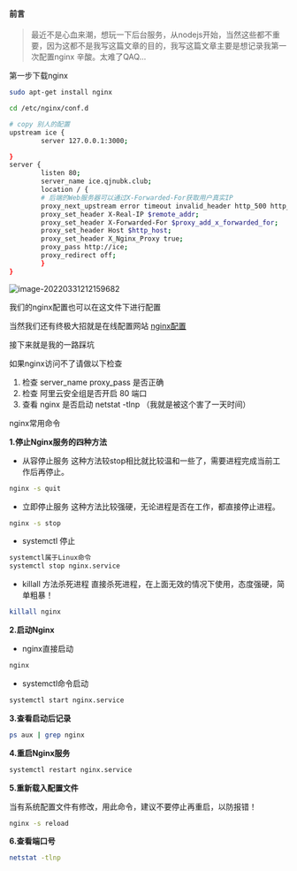 #### 前言

> 最近不是心血来潮，想玩一下后台服务，从nodejs开始，当然这些都不重要，因为这都不是我写这篇文章的目的，我写这篇文章主要是想记录我第一次配置nginx 辛酸。太难了QAQ...

第一步下载nginx

```sh
sudo apt-get install nginx

cd /etc/nginx/conf.d
```

```sh
# copy 别人的配置
upstream ice {
        server 127.0.0.1:3000;

}
server {
        listen 80;
        server_name ice.qjnubk.club;
        location / {
        # 后端的Web服务器可以通过X-Forwarded-For获取用户真实IP
        proxy_next_upstream error timeout invalid_header http_500 http_502 http_503 http_504;
        proxy_set_header X-Real-IP $remote_addr;
        proxy_set_header X-Forwarded-For $proxy_add_x_forwarded_for;
        proxy_set_header Host $http_host;
        proxy_set_header X_Nginx_Proxy true;
        proxy_pass http://ice;
        proxy_redirect off;
        }
}

```

![image-20220331212159682](C:\Users\86155\AppData\Roaming\Typora\typora-user-images\image-20220331212159682.png)

我们的nginx配置也可以在这文件下进行配置

当然我们还有终极大招就是在线配置网站 [nginx配置](https://www.digitalocean.com/community/tools/nginx?domains.0.server.domain=liujunwei.club&domains.0.server.wwwSubdomain=true&domains.0.https.https=false&domains.0.php.php=false&domains.0.reverseProxy.reverseProxy=true&domains.0.routing.root=false&domains.0.logging.accessLog=true&global.app.lang=zhCN)



接下来就是我的一路踩坑

如果nginx访问不了请做以下检查

1. 检查 server_name proxy_pass 是否正确 
2. 检查 阿里云安全组是否开启 80 端口
3. 查看 nginx 是否启动 netstat -tlnp （我就是被这个害了一天时间）

nginx常用命令

**1.停止Nginx服务的四种方法**

- 从容停止服务
  这种方法较stop相比就比较温和一些了，需要进程完成当前工作后再停止。

```sh
nginx -s quit
```

- 立即停止服务
  这种方法比较强硬，无论进程是否在工作，都直接停止进程。

```sh
nginx -s stop
```

- systemctl 停止

```sh
systemctl属于Linux命令
systemctl stop nginx.service
```

- killall 方法杀死进程
  直接杀死进程，在上面无效的情况下使用，态度强硬，简单粗暴！

```sh 
killall nginx
```

**2.启动Nginx**

- nginx直接启动

```sh
nginx
```

- systemctl命令启动

```sh
systemctl start nginx.service
```

**3.查看启动后记录**

``` sh
ps aux | grep nginx
```

**4.重启Nginx服务**

```sh 
systemctl restart nginx.service
```

**5.重新载入配置文件**

当有系统配置文件有修改，用此命令，建议不要停止再重启，以防报错！

```sh
nginx -s reload
```

**6.查看端口号**

```sh
netstat -tlnp
```

